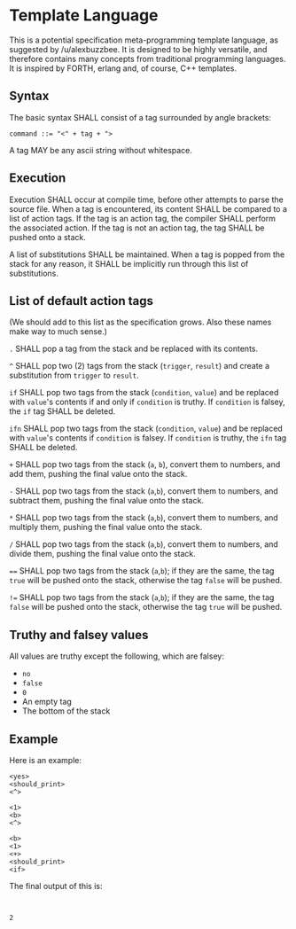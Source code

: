 # Template Language

This is a potential specification meta-programming template language, as suggested by /u/alexbuzzbee. It is designed to be highly versatile, and therefore contains many concepts from traditional programming languages. It is inspired by FORTH, erlang and, of course, C++ templates.

## Syntax

The basic syntax SHALL consist of a tag surrounded by angle brackets:

```
command ::= "<" + tag + ">
```

A tag MAY be any ascii string without whitespace.

## Execution

Execution SHALL occur at compile time, before other attempts to parse the source file. When a tag is encountered, its content SHALL be compared to a list of action tags. If the tag is an action tag, the compiler SHALL perform the associated action. If the tag is not an action tag, the tag SHALL be pushed onto a stack.

A list of substitutions SHALL be maintained. When a tag is popped from the stack for any reason, it SHALL be implicitly run through this list of substitutions.

## List of default action tags

(We should add to this list as the specification grows. Also these names make way to much sense.)

`.` SHALL pop a tag from the stack and be replaced with its contents.

`^` SHALL pop two (2) tags from the stack (`trigger`, `result`) and create a substitution from `trigger` to `result`.

`if` SHALL pop two tags from the stack (`condition`, `value`) and be replaced with `value`'s contents if and only if `condition` is truthy. If `condition` is falsey, the `if` tag SHALL be deleted.

`ifn` SHALL pop two tags from the stack (`condition`, `value`) and be replaced with `value`'s contents if `condition` is falsey. If `condition` is truthy, the `ifn` tag SHALL be deleted.

`+` SHALL pop two tags from the stack (`a`, `b`), convert them to numbers, and add them, pushing the final value onto the stack.

`-` SHALL pop two tags from the stack (`a`,`b`), convert them to numbers, and subtract them, pushing the final value onto the stack.

`*` SHALL pop two tags from the stack (`a`,`b`), convert them to numbers, and multiply them, pushing the final value onto the stack.

`/` SHALL pop two tags from the stack (`a`,`b`), convert them to numbers, and divide them, pushing the final value onto the stack.

`==` SHALL pop two tags from the stack (`a`,`b`); if they are the same, the tag `true` will be pushed onto the stack, otherwise the tag `false` will be pushed.

`!=` SHALL pop two tags from the stack (`a`,`b`); if they are the same, the tag `false` will be pushed onto the stack, otherwise the tag `true` will be pushed.


## Truthy and falsey values

All values are truthy except the following, which are falsey:

- `no`
- `false`
- `0`
- An empty tag
- The bottom of the stack

## Example

Here is an example:

```
<yes>
<should_print>
<^>

<1>
<b>
<^>

<b>
<1>
<+>
<should_print>
<if>
```

The final output of this is:

```


2
```
